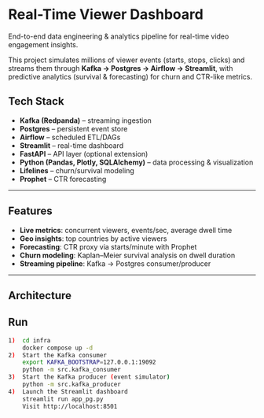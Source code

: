 # Real-Time Viewer Dashboard  

End-to-end data engineering & analytics pipeline for real-time video engagement insights.  

This project simulates millions of viewer events (starts, stops, clicks) and streams them through **Kafka → Postgres → Airflow → Streamlit**, with predictive analytics (survival & forecasting) for churn and CTR-like metrics.  

## Tech Stack  
- **Kafka (Redpanda)** – streaming ingestion  
- **Postgres** – persistent event store  
- **Airflow** – scheduled ETL/DAGs  
- **Streamlit** – real-time dashboard  
- **FastAPI** – API layer (optional extension)  
- **Python (Pandas, Plotly, SQLAlchemy)** – data processing & visualization  
- **Lifelines** – churn/survival modeling  
- **Prophet** – CTR forecasting  

---

## Features  
- **Live metrics**: concurrent viewers, events/sec, average dwell time  
- **Geo insights**: top countries by active viewers  
- **Forecasting**: CTR proxy via starts/minute with Prophet  
- **Churn modeling**: Kaplan–Meier survival analysis on dwell duration  
- **Streaming pipeline**: Kafka → Postgres consumer/producer  

---

## Architecture  


## Run
```bash
1)  cd infra
    docker compose up -d
2)  Start the Kafka consumer
    export KAFKA_BOOTSTRAP=127.0.0.1:19092
    python -m src.kafka_consumer
3)  Start the Kafka producer (event simulator)
    python -m src.kafka_producer
4)  Launch the Streamlit dashboard
    streamlit run app_pg.py
    Visit http://localhost:8501
